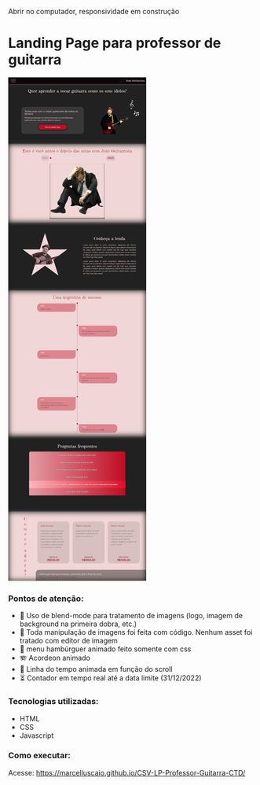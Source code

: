 Abrir no computador, responsividade em construção

# Landing Page para professor de guitarra

<img src="assets/img/screencapture-marcelluscaio-github-io-CSV-LP-Professor-Guitarra-CTD-2022-10-21-16_24_22.png">

### Pontos de atenção:
* :metal: Uso de blend-mode para tratamento de imagens (logo, imagem de background na primeira dobra, etc.)
* :mage: Toda manipulação de imagens foi feita com código. Nenhum asset foi tratado com editor de imagem
* :hamburger: menu hambúrguer animado feito somente com css
* :accordion: Acordeon animado
* :thread: Linha do tempo animada em função do scroll
* :hourglass_flowing_sand: Contador em tempo real até a data limite (31/12/2022)

### Tecnologias utilizadas:

* HTML
* CSS
* Javascript

### Como executar:

Acesse: https://marcelluscaio.github.io/CSV-LP-Professor-Guitarra-CTD/
